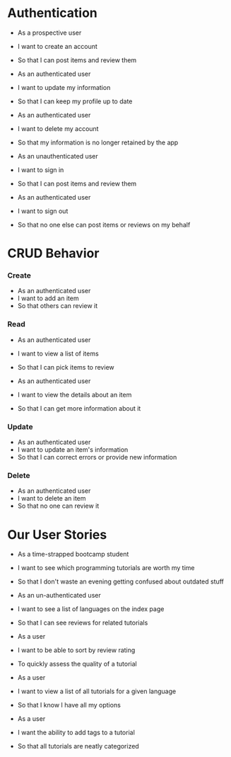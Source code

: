 # Authentication

* As a prospective user
* I want to create an account
* So that I can post items and review them

* As an authenticated user
* I want to update my information
* So that I can keep my profile up to date

* As an authenticated user
* I want to delete my account
* So that my information is no longer retained by the app

* As an unauthenticated user
* I want to sign in
* So that I can post items and review them

* As an authenticated user
* I want to sign out
* So that no one else can post items or reviews on my behalf

# CRUD Behavior

### Create

* As an authenticated user
* I want to add an item
* So that others can review it

### Read

* As an authenticated user
* I want to view a list of items
* So that I can pick items to review

* As an authenticated user
* I want to view the details about an item
* So that I can get more information about it

### Update

* As an authenticated user
* I want to update an item's information
* So that I can correct errors or provide new information

### Delete

* As an authenticated user
* I want to delete an item
* So that no one can review it


# Our User Stories

* As a time-strapped bootcamp student
* I want to see which programming tutorials are worth my time
* So that I don't waste an evening getting confused about outdated stuff

* As an un-authenticated user
* I want to see a list of languages on the index page
* So that I can see reviews for related tutorials

* As a user
* I want to be able to sort by review rating
* To quickly assess the quality of a tutorial

* As a user
* I want to view a list of all tutorials for a given language
* So that I know I have all my options

* As a user
* I want the ability to add tags to a tutorial
* So that all tutorials are neatly categorized
